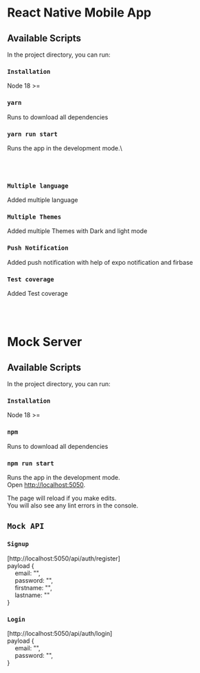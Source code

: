 # React Native Mobile App

## Available Scripts

In the project directory, you can run:

### `Installation`
Node 18 >=


### `yarn`
Runs to download all dependencies

### `yarn run start`

Runs the app in the development mode.\

<br />
<br />

### `Multiple language`
Added multiple language

### `Multiple Themes`
Added multiple Themes with Dark and light mode


### `Push Notification`
Added push notification with help of expo notification and firbase

### `Test coverage`
Added Test coverage


<br />
<br />

# Mock Server

## Available Scripts

In the project directory, you can run:

### `Installation`
Node 18 >=


### `npm`
Runs to download all dependencies

### `npm run start`

Runs the app in the development mode.\
Open [http://localhost:5050](http://localhost:5050).

The page will reload if you make edits.\
You will also see any lint errors in the console.

## `Mock API`

### `Signup`
[http://localhost:5050/api/auth/register] \
payload { \
&emsp; email: "", \
&emsp; password: "", \
&emsp; firstname: "", \
&emsp; lastname: "" \
}

### `Login`
[http://localhost:5050/api/auth/login] \
payload { \
&emsp; email: "", \
&emsp; password: "", \
}
